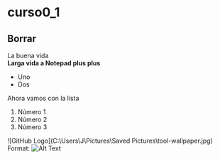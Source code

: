 # curso0_1
## Borrar
La buena vida  
**Larga vida a Notepad plus plus**
* Uno
* Dos

Ahora vamos con la lista  
1. Número 1
2. Número 2
3. Número 3

![GitHub Logo](C:\Users\J\Pictures\Saved Pictures\tool-wallpaper.jpg)
Format: ![Alt Text](url)